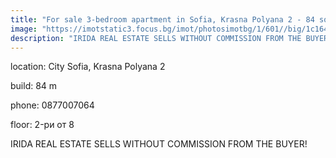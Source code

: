 ```yaml
---
title: "For sale 3-bedroom apartment in Sofia, Krasna Polyana 2 - 84 sq.m / 109538 EUR :: imot.bg Ad"
image: "https://imotstatic3.focus.bg/imot/photosimotbg/1/601//big/1c164729403263601_zC.png"
description: "IRIDA REAL ESTATE SELLS WITHOUT COMMISSION FROM THE BUYER!"
---
```


location: City Sofia, Krasna Polyana 2

build: 84 m

phone: 0877007064

floor: 2-ри от 8

IRIDA REAL ESTATE SELLS WITHOUT COMMISSION FROM THE BUYER!


